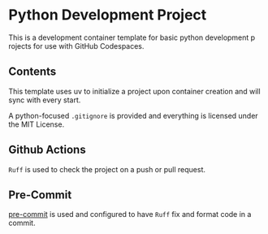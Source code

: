 # Python Development Project

This is a development container template for basic python development p
rojects for use with GitHub Codespaces.

## Contents

This template uses uv to initialize a project upon container 
creation and will sync with every start.

A python-focused `.gitignore` is provided and everything is licensed 
under the MIT License.

## Github Actions

`Ruff` is used to check the project on a push or pull request.


## Pre-Commit

[pre-commit](https://pre-commit.com/) is used and configured to have `Ruff`
fix and format code in a commit.
